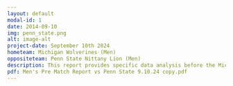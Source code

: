 ```yaml
---
layout: default
modal-id: 1
date: 2014-09-10
img: penn_state.png
alt: image-alt
project-date: September 10th 2024
hometeam: Michigan Wolverines (Men)
oppositeteam: Penn State Nittany Lion (Men)
description: This report provides specific data analysis before the Michigan men's soccer team and Penn State men's soccer team.
pdf: Men's Pre Match Report vs Penn State 9.10.24 copy.pdf
---
```

